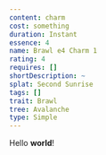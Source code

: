 ```yaml
---
content: charm
cost: something
duration: Instant
essence: 4
name: Brawl e4 Charm 1
rating: 4
requires: []
shortDescription: ~
splat: Second Sunrise
tags: []
trait: Brawl
tree: Avalanche
type: Simple
---
```


Hello **world**!

